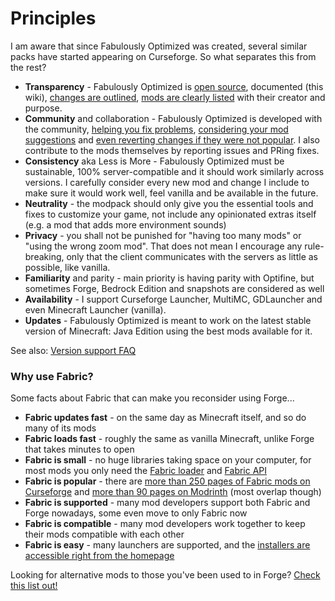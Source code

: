 # Principles

I am aware that since Fabulously Optimized was created, several similar packs have started appearing on Curseforge. So what separates this from the rest?

* **Transparency** - Fabulously Optimized is [open source](https://github.com/Fabulously-Optimized/fabulously-optimized/blob/main/LICENSE.md), documented (this wiki), [changes are outlined](https://github.com/Fabulously-Optimized/fabulously-optimized/blob/main/CHANGELOG.md), [mods are clearly listed](https://github.com/Fabulously-Optimized/fabulously-optimized#included-mods) with their creator and purpose.
* **Community** and collaboration - Fabulously Optimized is developed with the community, [helping you fix problems](https://www.curseforge.com/minecraft/modpacks/fabulously-optimized#reply), [considering your mod suggestions](https://github.com/Fabulously-Optimized/fabulously-optimized/issues) and [even reverting changes if they were not popular](https://github.com/Fabulously-Optimized/fabulously-optimized/blob/main/CHANGELOG.md#131-2020-09-29). I also contribute to the mods themselves by reporting issues and PRing fixes.
* **Consistency** aka Less is More - Fabulously Optimized must be sustainable, 100% server-compatible and it should work similarly across versions. I carefully consider every new mod and change I include to make sure it would work well, feel vanilla and be available in the future.
* **Neutrality** - the modpack should only give you the essential tools and fixes to customize your game, not include any opinionated extras itself (e.g. a mod that adds more environment sounds)
* **Privacy** - you shall not be punished for "having too many mods" or "using the wrong zoom mod". That does not mean I encourage any rule-breaking, only that the client communicates with the servers as little as possible, like vanilla.
* **Familiarity** and parity - main priority is having parity with Optifine, but sometimes Forge, Bedrock Edition and snapshots are considered as well
* **Availability** - I support Curseforge Launcher, MultiMC, GDLauncher and even Minecraft Launcher (vanilla).
* **Updates** - Fabulously Optimized is meant to work on the latest stable version of Minecraft: Java Edition using the best mods available for it.

See also: [Version support FAQ](version-support.md)

### Why use Fabric?

Some facts about Fabric that can make you reconsider using Forge...

* **Fabric updates fast** - on the same day as Minecraft itself, and so do many of its mods
* **Fabric loads fast** - roughly the same as vanilla Minecraft, unlike Forge that takes minutes to open
* **Fabric is small** - no huge libraries taking space on your computer, for most mods you only need the [Fabric loader](https://fabricmc.net/use/) and [Fabric API](https://www.curseforge.com/minecraft/mc-mods/fabric-api)
* **Fabric is popular** - there are [more than 250 pages of Fabric mods on Curseforge](https://www.curseforge.com/minecraft/mc-mods?filter-game-version=2020709689:7499) and [more than 90 pages on Modrinth](https://modrinth.com/mods?q=\&f=categories%3Afabric) (most overlap though)
* **Fabric is supported** - many mod developers support both Fabric and Forge nowadays, some even move to only Fabric now
* **Fabric is compatible** - many mod developers work together to keep their mods compatible with each other
* **Fabric is easy** - many launchers are supported, and the [installers are accessible right from the homepage](https://fabricmc.net/use/?page=installer)

Looking for alternative mods to those you've been used to in Forge? [Check this list out!](https://gist.github.com/TrueCP6/4853f15015b210fd3b1e210e9e485f83#file-forge-to-fabric-ports-md)
